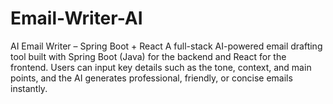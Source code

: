 # Email-Writer-AI
AI Email Writer – Spring Boot + React A full-stack AI-powered email drafting tool built with Spring Boot (Java) for the backend and React for the frontend. Users can input key details such as the tone, context, and main points, and the AI generates professional, friendly, or concise emails instantly.
